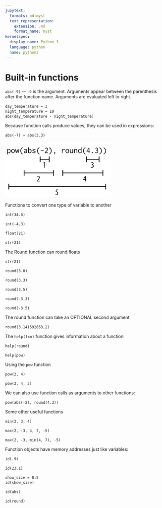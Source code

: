 ```yaml
---
jupytext:
  formats: md:myst
  text_representation:
    extension: .md
    format_name: myst
kernelspec:
  display_name: Python 3
  language: python
  name: python3
---
```


# Built-in functions

`abs(-9)` -- `-9` is the argument. Arguments appear between the parenthesis after the function name. Arguments are evaluated left to right.

```{code-cell} ipython3
day_temperature = 3
night_temperature = 10
abs(day_temperature - night_temperature)
```


Because function calls produce values, they can be used in expressions:

```{code-cell} ipython3
abs(-7) + abs(3.3)
```

![subexpression](./subexpression.png)

Functions to convert one type of variable to another

```{code-cell} ipython3
int(34.6)
```

```{code-cell} ipython3
int(-4.3)
```

```{code-cell} ipython3
float(21)
```

```{code-cell} ipython3
str(21)
```

The Round function can round floats
```{code-cell} ipython3
str(21)
```

```{code-cell} ipython3
round(3.8)
```

```{code-cell} ipython3
round(3.3)
```

```{code-cell} ipython3
round(3.5)
```

```{code-cell} ipython3
round(-3.3)
```

```{code-cell} ipython3
round(-3.5)
```

The round function can take an OPTIONAL second argument

```{code-cell} ipython3
round(3.141592653,2)
```

The `help(fxn)` function gives information about a function

```{code-cell} ipython3
help(round)

```

```{code-cell} ipython3
help(pow)
```


Using the `pow` function

```{code-cell} ipython3
pow(2, 4)
```

```{code-cell} ipython3
pow(2, 4, 3)
```


We can also use function calls as arguments to other functions:
```{code-cell} ipython3
pow(abs(-2), round(4.3))
```

Some other useful functions


```{code-cell} ipython3
min(2, 3, 4)
```


```{code-cell} ipython3
max(2, -3, 4, 7, -5)
```

```{code-cell} ipython3
max(2, -3, min(4, 7), -5)
```

Function objects have memory addresses just like variables:

```{code-cell} ipython3
id(-9)
```

```{code-cell} ipython3
id(23.1)
```

```{code-cell} ipython3
show_size = 8.5
id(show_size)
```

```{code-cell} ipython3
id(abs)
```

```{code-cell} ipython3
id(round)
```